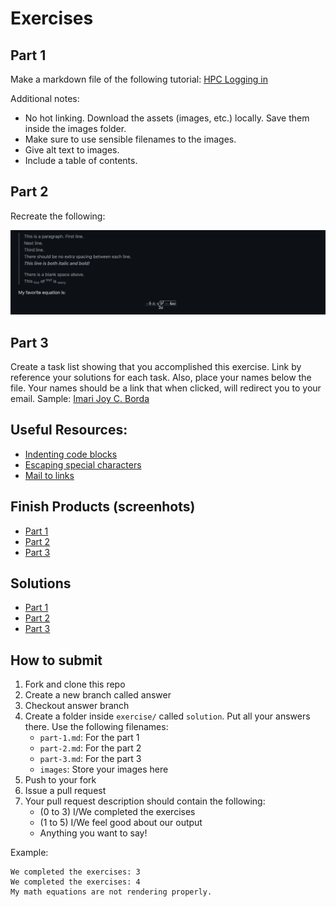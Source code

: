 # Exercises

## Part 1

Make a markdown file of the following tutorial: [HPC Logging in](https://asti.dost.gov.ph/coare/wiki/Main/using-coare/hpc/logging-in)

Additional notes:

- No hot linking. Download the assets (images, etc.) locally. Save them inside the images folder.
- Make sure to use sensible filenames to the images.
- Give alt text to images.
- Include a table of contents.

## Part 2

Recreate the following:

![Part 2 Exercixe](../images/part-2-inst.png)

## Part 3

Create a task list showing that you accomplished this exercise.
Link by reference your solutions for each task. Also, place your names below the file. Your names should be a link that when clicked, will redirect you to your email. Sample: [Imari Joy C. Borda](mailto:icborda@up.edu.ph)

## Useful Resources:

- [Indenting code blocks](https://www.jetbrains.com/help/hub/Markdown-Syntax.html#indented-code-blocks)
- [Escaping special characters](https://www.jetbrains.com/help/hub/Markdown-Syntax.html#backslash-escapes)
- [Mail to links](https://www.w3schools.io/file/markdown-links/#mailto-links-in-markdown)

## Finish Products (screenhots)

- [Part 1](https://raw.githubusercontent.com/ijborda/markdown-tutorial/main/images/part-1.png)
- [Part 2](https://raw.githubusercontent.com/ijborda/markdown-tutorial/main/images/part-2.png)
- [Part 3](https://raw.githubusercontent.com/ijborda/markdown-tutorial/main/images/part-3.png)

## Solutions

- [Part 1](solution/part-1.md)
- [Part 2](solution/part-2.md)
- [Part 3](solution/part-3.md)

## How to submit

1. Fork and clone this repo
2. Create a new branch called answer
3. Checkout answer branch
4. Create a folder inside `exercise/` called `solution`. Put all your answers there. Use the following filenames:
   - `part-1.md`: For the part 1
   - `part-2.md`: For the part 2
   - `part-3.md`: For the part 3
   - `images`: Store your images here
5. Push to your fork
6. Issue a pull request
7. Your pull request description should contain the following:
   - (0 to 3) I/We completed the exercises
   - (1 to 5) I/We feel good about our output
   - Anything you want to say!

Example:

```
We completed the exercises: 3
We completed the exercises: 4
My math equations are not rendering properly.
```
